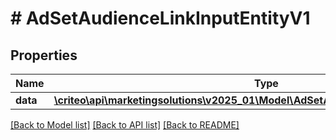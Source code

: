 # # AdSetAudienceLinkInputEntityV1

## Properties

Name | Type | Description | Notes
------------ | ------------- | ------------- | -------------
**data** | [**\criteo\api\marketingsolutions\v2025_01\Model\AdSetAudienceLinkEntityV1Resource**](AdSetAudienceLinkEntityV1Resource.md) |  | [optional]

[[Back to Model list]](../../README.md#models) [[Back to API list]](../../README.md#endpoints) [[Back to README]](../../README.md)
